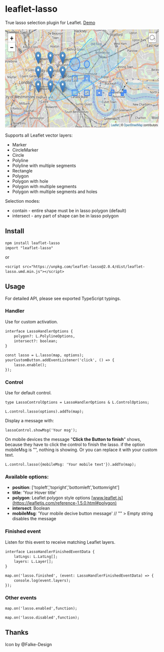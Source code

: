 # leaflet-lasso

True lasso selection plugin for Leaflet. [Demo](http://zakjan.github.io/leaflet-lasso/)

<img src="docs/screenshot@2x.jpg" alt="Screenshot" width="640" height="320">

Supports all Leaflet vector layers:

- Marker
- CircleMarker
- Circle
- Polyline
- Polyline with multiple segments
- Rectangle
- Polygon
- Polygon with hole
- Polygon with multiple segments
- Polygon with multiple segments and holes

Selection modes:

- contain - entire shape must be in lasso polygon (default)
- intersect - any part of shape can be in lasso polygon

## Install

```
npm install leaflet-lasso
import "leaflet-lasso"
```

or

```
<script src="https://unpkg.com/leaflet-lasso@2.0.4/dist/leaflet-lasso.umd.min.js"></script>
```

## Usage

For detailed API, please see exported TypeScript typings.

### Handler

Use for custom activation.

```
interface LassoHandlerOptions {
    polygon?: L.PolylineOptions,
    intersect?: boolean;
}
```

```
const lasso = L.lasso(map, options);
yourCustomButton.addEventListener('click', () => {
    lasso.enable();
});
```

### Control

Use for default control.

```
type LassoControlOptions = LassoHandlerOptions & L.ControlOptions;
```

```
L.control.lasso(options).addTo(map);
```


Display a message with:
```
lassoControl.showMsg('Your msg');
```

On mobile devices the message "**Click the Button to finish**" shows, because they have to click the control to finish the lasso.
if the option mobileMsg is "", nothing is showing. Or you can replace it with your custom text.
```
L.control.lasso({mobileMsg: 'Your mobile text'}).addTo(map);
```


### Available options:
* **position**: ['topleft','topright','bottomleft','bottomright']
* **title**: 'Your Hover title'
* **polygon**: Leaflet polygon style options [www.leaflet.js](https://leafletjs.com/reference-1.5.0.html#polygon)
* **intersect**: Boolean
* **mobileMsg**: 'Your mobile decive button message' // "" > Empty string disables the message


### Finished event

Listen for this event to receive matching Leaflet layers.

```
interface LassoHandlerFinishedEventData {
    latLngs: L.LatLng[];
    layers: L.Layer[];
}
```

```
map.on('lasso.finished', (event: LassoHandlerFinishedEventData) => {
    console.log(event.layers);
});
```

### Other events

```
map.on('lasso.enabled',function);
```
```
map.on('lasso.disabled',function);
```


## Thanks

Icon by @Falke-Design
